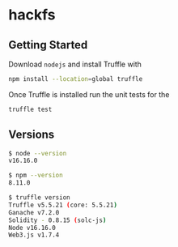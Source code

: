 # hackfs

## Getting Started
Download `nodejs` and install Truffle with

```bash
npm install --location=global truffle
```

Once Truffle is installed run the unit tests for the
```bash
truffle test
```

## Versions
```bash
$ node --version
v16.16.0

$ npm --version
8.11.0

$ truffle version
Truffle v5.5.21 (core: 5.5.21)
Ganache v7.2.0
Solidity - 0.8.15 (solc-js)
Node v16.16.0
Web3.js v1.7.4
```
